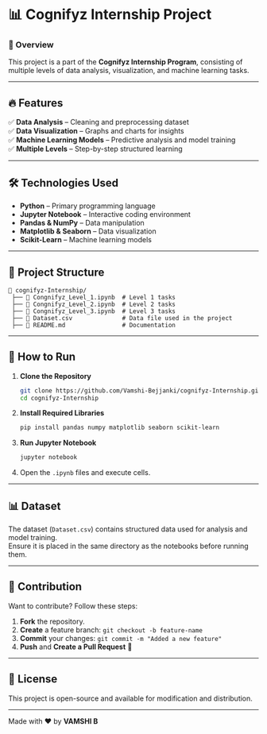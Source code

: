 # 📊 Cognifyz Internship Project

### 🚀 Overview  
This project is a part of the **Cognifyz Internship Program**, consisting of multiple levels of data analysis, visualization, and machine learning tasks.

---

## 🔥 Features  
✅ **Data Analysis** – Cleaning and preprocessing dataset  
✅ **Data Visualization** – Graphs and charts for insights  
✅ **Machine Learning Models** – Predictive analysis and model training  
✅ **Multiple Levels** – Step-by-step structured learning  

---

## 🛠️ Technologies Used  
- **Python** – Primary programming language  
- **Jupyter Notebook** – Interactive coding environment  
- **Pandas & NumPy** – Data manipulation  
- **Matplotlib & Seaborn** – Data visualization  
- **Scikit-Learn** – Machine learning models  

---

## 📂 Project Structure  
```
📁 cognifyz-Internship/
 ├── 📜 Congnifyz_Level_1.ipynb  # Level 1 tasks
 ├── 📜 Congnifyz_Level_2.ipynb  # Level 2 tasks
 ├── 📜 Congnifyz_Level_3.ipynb  # Level 3 tasks
 ├── 📜 Dataset.csv              # Data file used in the project
 ├── 📜 README.md                # Documentation
```

---

## 🚀 How to Run  
1. **Clone the Repository**
   ```sh
   git clone https://github.com/Vamshi-Bejjanki/cognifyz-Internship.git
   cd cognifyz-Internship
   ```

2. **Install Required Libraries**  
   ```sh
   pip install pandas numpy matplotlib seaborn scikit-learn
   ```

3. **Run Jupyter Notebook**  
   ```sh
   jupyter notebook
   ```
4. Open the `.ipynb` files and execute cells.

---

## 📊 Dataset  
The dataset (`Dataset.csv`) contains structured data used for analysis and model training.  
Ensure it is placed in the same directory as the notebooks before running them.

---

## 🎯 Contribution  
Want to contribute? Follow these steps:  
1. **Fork** the repository.  
2. **Create** a feature branch: `git checkout -b feature-name`  
3. **Commit** your changes: `git commit -m "Added a new feature"`  
4. **Push** and **Create a Pull Request** 🚀  

---

## 📝 License  
This project is open-source and available for modification and distribution.  

---
Made with ❤️ by **VAMSHI B**
